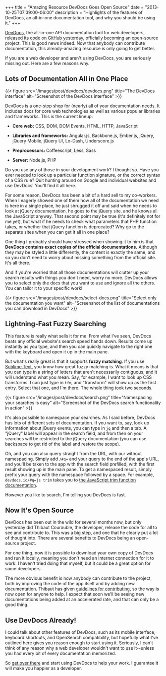 +++
title = "Amazing Resource DevDocs Goes Open Source"
date = "2013-10-25T07:39:00-06:00"
description = "Highlights of the features of DevDocs, an all-in-one documentation tool, and why you should be using it."
+++

[DevDocs](http://devdocs.io), the all-in-one API documentation tool for web
developers, released [its code on GitHub](https://github.com/Thibaut/devdocs) yesterday, officially becoming an
open-source project. This is good news indeed. Now that anybody can contribute
documentation, this already-amazing resource is only going to get better.

If you are a web developer and aren't using DevDocs, you are seriously missing
out. Here are a few reasons why.

<!--more-->

## Lots of Documentation All in One Place

{{< figure src="/images/post/devdocs/devdocs.png" title="The DevDocs interface" alt="Screenshot of the DevDocs interface" >}}

DevDocs is a one-stop shop for (nearly) all of your documentation needs. It
includes docs for core web technologies as well as various popular libraries and
frameworks. This is the current lineup:

* **Core web:** CSS, DOM, DOM Events, HTML, HTTP, JavaScript

* **Libraries and frameworks:** Angular.js, Backbone.js, Ember.js, jQuery,
jQuery Mobile, jQuery UI, Lo-Dash, Underscore.js

* **Preprocessors:** Coffeescript, Less, Sass

* **Server:** Node.js, PHP

Do you use any of those in your development work? I thought so. Have you ever
needed to look up a particular function signature, or the correct syntax of a
CSS rule? Quit hunting around on Google and individual websites and use DevDocs!
You'll find it all here.

For some reason, DevDocs has been a bit of a hard sell to my co-workers. When I
eagerly showed one of them how all of the documentation we need is here in a
single place, he just shrugged it off and said when he needs to look at jQuery
documentation, he goes to the jQuery site, and he knows all the JavaScript
anyway. That second point may be true (it's definitely not for me yet), but
what if he needs to check what parameters that PHP function takes, or whether
that jQuery function is deprecated? Why go to the separate sites when you can
get it all in one place?

One thing I probably should have stressed when showing it to him is that
**DevDocs contains exact copies of the official documentations.** Although they
may be styled a little differently, the content is exactly the same, and so you
don't need to worry about missing something from the official site. It's all
there.


And if you're worried that all those documentations will clutter up your search
results with things you don't need, worry no more. DevDocs allows you to select
only the docs that you want to use and ignore all the others. You can tailor it
to your specific work!

{{< figure src="/images/post/devdocs/select-docs.png" title="Select only the documentation you want" alt="Screenshot of the list of documentations you can download in DevDocs" >}}

## Lightning-Fast Fuzzy Searching

This feature is really what sells it for me. From what I've seen, DevDocs beats
any official website's search speed hands down. Results come up instantly as you
type, and then you can quickly navigate to the right one with the keyboard and
open it up in the main pane.

But what's really great is that it supports **fuzzy matching**. If you use
[Sublime Text](http://www.sublimetext.com/), you know how great fuzzy matching is. What it means is that
you can type in a string of letters that aren't necessarily contiguous, and it
will understand what you mean. Say, for example, I want to look up CSS
transforms. I can just type in `tfm`, and "transform" will show up as the first
entry. Select that one, and I'm there. The whole thing took two seconds.

{{< figure src="/images/post/devdocs/search.png" title="Namespacing your searches is easy" alt="Screenshot of the DevDocs search functionality in action" >}}

It's also possible to namespace your searches. As I said before, DevDocs has
  lots of different sets of documentation. If you want to, say, look up information
about jQuery events, you can type in `jq` and then a tab. A "jQuery" label will
appear in the search field, and from then on your searches will be restricted to
the jQuery documentation (you can use backspace to get rid of the label and
restore the scope).

Oh, and you can also query straight from the URL, with our without namespacing.
Simply add `/#q=` and your query to the end of the app's URL, and you'll be
taken to the app with the search field prefilled, with the first result showing
up in the main pane. To get a namespaced result, simply prefix your query with
the namespace followed by a space. For example, `devdocs.io/#q=js trim` takes
you to [the JavaScript trim function documentation](http://devdocs.io/#q=js%20trim).

However you like to search, I'm telling you DevDocs is fast.

## Now It's Open Source

DevDocs has been out in the wild for several months now, but only yesterday did
Thibaut Courouble, the developer, release the code for all to see and contribute
to. This was a big step, and one that he clearly put a lot of thought into.
There are several benefits to DevDocs being an open-source project.

For one thing, now it is possible to download your own copy of DevDocs and run
it locally, meaning you don't need an Internet connection for it to work. I
haven't tried doing that myself, but it could be a great option for some
developers.

The more obvious benefit is now anybody can contribute to the project, both by
improving the code of the app itself and by adding new documentation. Thibaut
has given [guidelines for contributing](https://github.com/Thibaut/devdocs/blob/master/CONTRIBUTING.md), so the way is now open for anyone
to help. I expect that soon we'll be seeing new documentations being added at an
accelerated rate, and that can only be a good thing.

## Use DevDocs Already!

I could talk about other features of DevDocs, such as its mobile interface,
keyboard shortcuts, and OpenSearch compatibility, but hopefully what I've
outlined here gives you reason enough to start using it. Seriously, I can't
think of any reason why a web developer wouldn't want to use it--unless you had
every bit of every documentation memorized.

So [get over there](http://devdocs.io) and start using DevDocs to help your work.
I guarantee it will make you happier as a developer.

